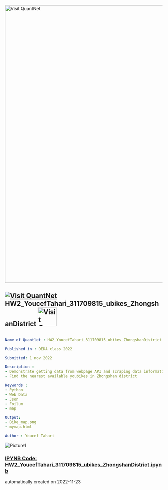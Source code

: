 [<img src="https://github.com/QuantLet/Styleguide-and-FAQ/blob/master/pictures/banner.png" width="888" alt="Visit QuantNet">](http://quantlet.de/)

## [<img src="https://github.com/QuantLet/Styleguide-and-FAQ/blob/master/pictures/qloqo.png" alt="Visit QuantNet">](http://quantlet.de/) **HW2_YoucefTahari_311709815_ubikes_ZhongshanDistrict** [<img src="https://github.com/QuantLet/Styleguide-and-FAQ/blob/master/pictures/QN2.png" width="60" alt="Visit QuantNet 2.0">](http://quantlet.de/)

```yaml

Name of Quantlet : HW2_YoucefTahari_311709815_ubikes_ZhongshanDistrict

Published in : DEDA class 2022

Submitted: 1 nov 2022

Description :
- Demonstrate getting data from webpage API and scraping data information from taipei public dataset
- Find the nearest available youbikes in Zhongshan district 

Keywords :
- Python
- Web Data
- Json
- Foilum
- map

Output:
- Bike_map.png
- mymap.html

Author : Youcef Tahari 

```

![Picture1](Bike_map.png)

### [IPYNB Code: HW2_YoucefTahari_311709815_ubikes_ZhongshanDistrict.ipynb](HW2_YoucefTahari_311709815_ubikes_ZhongshanDistrict.ipynb)


automatically created on 2022-11-23